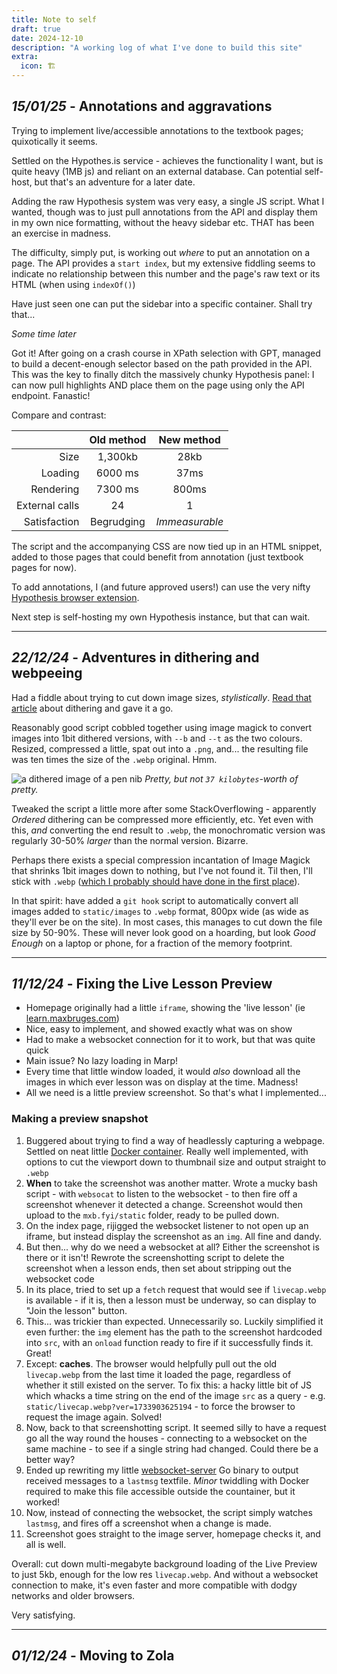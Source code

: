 ```yaml
---
title: Note to self
draft: true
date: 2024-12-10
description: "A working log of what I've done to build this site"
extra:
  icon: 🏗️
---
```


## *15/01/25* - Annotations and aggravations

Trying to implement live/accessible annotations to the textbook pages; quixotically it seems.

Settled on the Hypothes.is service - achieves the functionality I want, but is quite heavy (1MB js) and reliant on an external database. Can potential self-host, but that's an adventure for a later date.

Adding the raw Hypothesis system was very easy, a single JS script. What I wanted, though was to just pull annotations from the API and display them in my own nice formatting, without the heavy sidebar etc. THAT has been an exercise in madness. 

The difficulty, simply put, is working out _where_ to put an annotation on a page. The API provides a `start index`, but my extensive fiddling seems to indicate no relationship between this number and the page's raw text or its HTML (when using `indexOf()`)

Have just seen one can put the sidebar into a specific container. Shall try that...

_Some time later_

Got it! After going on a crash course in XPath selection with GPT, managed to build a decent-enough selector based on the path provided in the API. This was the key to finally ditch the massively chunky Hypothesis panel: I can now pull highlights AND place them on the page using only the API endpoint. Fanastic!

Compare and contrast:

| | Old method | New method |
| ---: | :---: | :---: |
| Size | 1,300kb | 28kb |
| Loading | 6000 ms | 37ms |
| Rendering | 7300 ms | 800ms |
| External calls | 24 | 1 |
| Satisfaction | Begrudging | *Immeasurable* |

The script and the accompanying CSS are now tied up in an HTML snippet, added to those pages that could benefit from annotation (just textbook pages for now).

To add annotations, I (and future approved users!) can use the very nifty [Hypothesis browser extension](https://web.hypothes.is/start/#:~:text=to%20your%20browser.-,install%20the%20hypothesis,-Chrome%20extension%20from).

Next step is self-hosting my own Hypothesis instance, but that can wait.

---

## *22/12/24* - Adventures in dithering and webpeeing

Had a fiddle about trying to cut down image sizes, _stylistically_. [Read that article](https://endtimes.dev/why-you-should-dither-images/) about dithering and gave it a go.

Reasonably good script cobbled together using image magick to convert images into 1bit dithered versions, with `--b` and `--t` as the two colours. Resized, compressed a little, spat out into a `.png`, and... the resulting file was ten times the size of the `.webp` original. Hmm.

![a dithered image of a pen nib](/output.png)
*Pretty, but not `37 kilobytes`-worth of pretty.*

Tweaked the script a little more after some StackOverflowing - apparently *Ordered* dithering can be compressed more efficiently, etc. Yet even with this, *and* converting the end result to `.webp`, the monochromatic version was regularly 30-50% *larger* than the normal version. Bizarre.

Perhaps there exists a special compression incantation of Image Magick that shrinks 1bit images down to nothing, but I've not found it. Til then, I'll stick with `.webp` ([which I probably should have done in the first place](https://www.simplethread.com/why-your-website-should-not-use-dithered-images/)).

In that spirit: have added a `git hook` script to automatically convert all images added to `static/images` to `.webp` format, 800px wide (as wide as they'll ever be on the site). In most cases, this manages to cut down the file size by 50-90%. These will never look good on a hoarding, but look *Good Enough* on a laptop or phone, for a fraction of the memory footprint.

---

## *11/12/24* - Fixing the Live Lesson Preview

- Homepage originally had a little `iframe`, showing the 'live lesson' (ie [learn.maxbruges.com](learn.maxbruges.com))
- Nice, easy to implement, and showed exactly what was on show
- Had to make a websocket connection for it to work, but that was quite quick
- Main issue? No lazy loading in Marp!
- Every time that little window loaded, it would *also* download all the images in which ever lesson was on display at the time. Madness!
- All we need is a little preview screenshot. So that's what I implemented...

### Making a preview snapshot

1. Buggered about trying to find a way of headlessly capturing a webpage. Settled on neat little [Docker container](https://github.com/NeverMendel/chrome-headless-screenshots). Really well implemented, with options to cut the viewport down to thumbnail size and output straight to `.webp`
1. **When** to take the screenshot was another matter. Wrote a mucky bash script - with `websocat` to listen to the websocket - to then fire off a screenshot whenever it detected a change. Screenshot would then upload to the `mxb.fyi/static` folder, ready to be pulled down.
1. On the index page, rijigged the websocket listener to not open up an iframe, but instead display the screenshot as an `img`. All fine and dandy.
1. But then... why do we need a websocket at all? Either the screenshot is there or it isn't! Rewrote the screenshotting script to delete the screenshot when a lesson ends, then set about stripping out the websocket code
1. In its place, tried to set up a `fetch` request that would see if `livecap.webp` is available - if it is, then a lesson must be underway, so can display to "Join the lesson" button.
1. This... was trickier than expected. Unnecessarily so. Luckily simplified it even further: the `img` element has the path to the screenshot hardcoded into `src`, with an `onload` function ready to fire if it successfully finds it. Great!
1. Except: **caches**. The browser would helpfully pull out the old `livecap.webp` from the last time it loaded the page, regardless of whether it still existed on the server. To fix this: a hacky little bit of JS which whacks a time string on the end of the image `src` as a query - e.g. `static/livecap.webp?ver=1733903625194` - to force the browser to request the image again. Solved!
1. Now, back to that screenshotting script. It seemed silly to have a request go all the way round the houses - connecting to a websocket on the same machine - to see if a single string had changed. Could there be a better way?
1. Ended up rewriting my little [websocket-server](https://github.com/mbruges/go-projects/tree/main/websocket-server) Go binary to output received messages to a `lastmsg` textfile. *Minor* twiddling with Docker required to make this file accessible outside the countainer, but it worked!
1. Now, instead of connecting the websocket, the script simply watches `lastmsg`, and fires off a screenshot when a change is made.
1. Screenshot goes straight to the image server, homepage checks it, and all is well.

Overall: cut down multi-megabyte background loading of the Live Preview to just 5kb, enough for the low res `livecap.webp`. And without a websocket connection to make, it's even faster and more compatible with dodgy networks and older browsers.

Very satisfying.

---

## *01/12/24* - Moving to Zola
